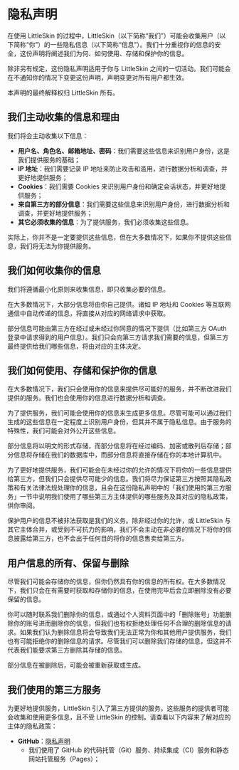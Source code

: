 # 隐私声明

在使用 LittleSkin 的过程中，LittleSkin（以下简称“我们”）可能会收集用户（以下简称“你”）的一些隐私信息（以下简称“信息”）。我们十分重视你的信息的安全，这份声明将阐述我们为何、如何使用、存储和保护你的信息。

除非另有规定，这份隐私声明适用于你与 LittleSkin 之间的一切活动。我们可能会在不通知你的情况下变更这份声明，声明变更对所有用户都生效。

本声明的最终解释权归 LittleSkin 所有。

## 我们主动收集的信息和理由

我们将会主动收集以下信息：

- **用户名、角色名、邮箱地址、密码**：我们需要这些信息来识别用户身份，这是我们提供服务的基础；
- **IP 地址**：我们需要记录 IP 地址来防止攻击和滥用，进行数据分析和调查，并更好地提供服务；
- **Cookies**：我们需要 Cookies 来识别用户身份和确定会话状态，并更好地提供服务；
- **来自第三方的部分信息**：我们需要这些信息来识别用户身份，进行数据分析和调查，并更好地提供服务；
- **其它必须收集的信息**：为了提供服务，我们必须收集这些信息。

实际上，你并不是一定要提供这些信息，但在大多数情况下，如果你不提供这些信息，我们将无法为你提供服务。

## 我们如何收集你的信息

我们将遵循最小化原则来收集信息，即只收集必要的信息。

在大多数情况下，大部分信息将由你自己提供。诸如 IP 地址和 Cookies 等互联网通信中自动传递的信息，将直接从对应的网络请求中获取。

部分信息可能由第三方在经过或未经过你同意的情况下提供（比如第三方 OAuth 登录中请求得到的用户信息）。我们只会向第三方请求我们需要的信息，但第三方最终提供给我们哪些信息，将由对应的主体决定。

## 我们如何使用、存储和保护你的信息

在大多数情况下，我们只会使用你的信息来提供尽可能好的服务，并不断改进我们提供的服务。我们也会使用你的信息进行数据分析和调查。

为了提供服务，我们可能会使用你的信息来生成更多信息。尽管可能可以通过我们生成的这些信息在一定程度上识别用户身份，但其并不属于隐私信息。由于服务的特殊性，我们可能会对外公开这些信息。

部分信息将以明文的形式存储，而部分信息将在经过编码、加密或散列后存储；部分信息将存储在我们的数据库中，而部分信息将直接存储在你的本地计算机中。

为了更好地提供服务，我们可能会在未经过你的允许的情况下将你的一些信息提供给第三方，但我们只会提供尽可能少的信息。我们将尽力保证第三方按照其隐私政策和有关法律法规处理你的信息，且会在这份隐私声明中的「我们使用的第三方服务」一节中说明我们使用了哪些第三方主体提供的哪些服务及其对应的隐私政策，供你审阅。

保护用户的信息不被非法获取是我们的义务。除非经过你的允许，或 LittleSkin 与其它主体合并，或受到不可抗力的影响，我们不会主动在非必要的情况下将你的信息披露给第三方，也不会出于任何目的将你的信息售卖给第三方。

## 用户信息的所有、保留与删除

尽管我们可能会存储你的信息，但你仍然具有你的信息的所有权。在大多数情况下，我们只会在有需要时获取和存储你的信息，在使用完毕后会立即删除没有必要保留的信息。

你可以随时联系我们删除你的信息，或通过个人资料页面中的「删除账号」功能删除你的账号进而删除你的信息，但我们也有权拒绝处理任何不合理的删除信息的请求。如果我们认为删除信息将会导致我们无法正常为你和其他用户提供服务，我们也有可能拒绝你的删除信息的请求。尽管我们可以删除我们存储的信息，但这并不代表我们能要求第三方删除其存储的信息。

部分信息在被删除后，可能会被重新获取或生成。

## 我们使用的第三方服务

为更好地提供服务，LittleSkin 引入了第三方提供的服务。这些服务的提供者可能会收集和使用更多信息，且不受 LittleSkin 的控制。请查看以下内容来了解对应的主体的隐私政策：

- **GitHub**：[隐私声明](https://docs.github.com/github/site-policy/github-privacy-statement)
    - 我们使用了 GitHub 的代码托管（Git）服务、持续集成（CI）服务和静态网站托管服务（Pages）；

